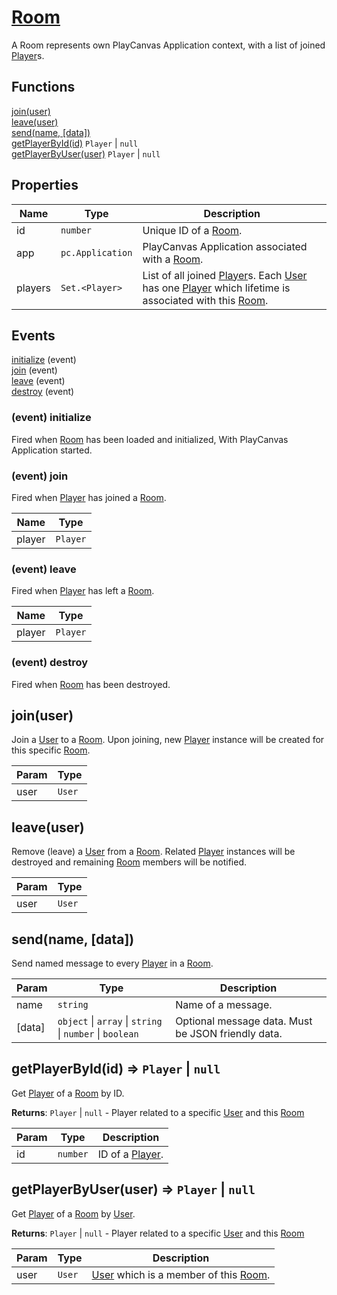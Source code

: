 
  
# <a href="#Room">Room</a>

A Room represents own PlayCanvas Application context, with a list of joined [Player]s.
## Functions
  
<a href="#join">join(user)</a>  
<a href="#leave">leave(user)</a>  
<a href="#send">send(name, [data])</a>  
<a href="#getPlayerById">getPlayerById(id)</a> <code>Player</code> | <code>null</code>  
<a href="#getPlayerByUser">getPlayerByUser(user)</a> <code>Player</code> | <code>null</code>
## Properties

| Name | Type | Description |
| --- | --- | --- |
| id | <code>number</code> | Unique ID of a [Room]. |
| app | <code>pc.Application</code> | PlayCanvas Application associated with a [Room]. |
| players | <code>Set.&lt;Player&gt;</code> | List of all joined [Player]s. Each [User] has one [Player] which lifetime is associated with this [Room]. |


## Events
[initialize](#Room+event_initialize) (event)<br />
[join](#Room+event_join) (event)<br />
[leave](#Room+event_leave) (event)<br />
[destroy](#Room+event_destroy) (event)<br />

<a name="Room+event_initialize"></a>
### (event) initialize
Fired when [Room] has been loaded and initialized,With PlayCanvas Application started.

<a name="Room+event_join"></a>
### (event) join
Fired when [Player] has joined a [Room].


| Name | Type |
| --- | --- |
| player | <code>Player</code> | 

<a name="Room+event_leave"></a>
### (event) leave
Fired when [Player] has left a [Room].


| Name | Type |
| --- | --- |
| player | <code>Player</code> | 

<a name="Room+event_destroy"></a>
### (event) destroy
Fired when [Room] has been destroyed.

<a name="join"></a>
## join(user)
Join a [User] to a [Room]. Upon joining,new [Player] instance will be created for this specific [Room].


| Param | Type |
| --- | --- |
| user | <code>User</code> | 

<a name="leave"></a>
## leave(user)
Remove (leave) a [User] from a [Room].Related [Player] instances will be destroyedand remaining [Room] members will be notified.


| Param | Type |
| --- | --- |
| user | <code>User</code> | 

<a name="send"></a>
## send(name, [data])
Send named message to every [Player] in a [Room].


| Param | Type | Description |
| --- | --- | --- |
| name | <code>string</code> | Name of a message. |
| [data] | <code>object</code> \| <code>array</code> \| <code>string</code> \| <code>number</code> \| <code>boolean</code> | Optional message data. Must be JSON friendly data. |

<a name="getPlayerById"></a>
## getPlayerById(id) ⇒ <code>Player</code> \| <code>null</code>
Get [Player] of a [Room] by ID.

**Returns**: <code>Player</code> \| <code>null</code> - Player related to a specific [User]and this [Room]  

| Param | Type | Description |
| --- | --- | --- |
| id | <code>number</code> | ID of a [Player]. |

<a name="getPlayerByUser"></a>
## getPlayerByUser(user) ⇒ <code>Player</code> \| <code>null</code>
Get [Player] of a [Room] by [User].

**Returns**: <code>Player</code> \| <code>null</code> - Player related to a specific [User]and this [Room]  

| Param | Type | Description |
| --- | --- | --- |
| user | <code>User</code> | [User] which is a member of this [Room]. |

[PlayNetwork]: ./PlayNetwork.md
[Player]: ./Player.md
[Room]: ./Room.md
[Rooms]: ./Rooms.md
[User]: ./User.md
[Users]: ./Users.md
